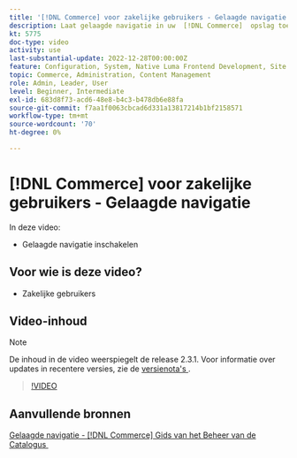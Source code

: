 ```yaml
---
title: '[!DNL Commerce] voor zakelijke gebruikers - Gelaagde navigatie'
description: Laat gelaagde navigatie in uw  [!DNL Commerce]  opslag toe zodat de klanten producten gemakkelijk en snel kunnen vinden.
kt: 5775
doc-type: video
activity: use
last-substantial-update: 2022-12-28T00:00:00Z
feature: Configuration, System, Native Luma Frontend Development, Site Navigation
topic: Commerce, Administration, Content Management
role: Admin, Leader, User
level: Beginner, Intermediate
exl-id: 683d8f73-acd6-48e8-b4c3-b478db6e88fa
source-git-commit: f7aa1f0063cbcad6d331a13817214b1bf2158571
workflow-type: tm+mt
source-wordcount: '70'
ht-degree: 0%

---
```


# [!DNL Commerce] voor zakelijke gebruikers - Gelaagde navigatie

In deze video:

- Gelaagde navigatie inschakelen

## Voor wie is deze video?

- Zakelijke gebruikers

## Video-inhoud

>[!NOTE]
>
>De inhoud in de video weerspiegelt de release 2.3.1. Voor informatie over updates in recentere versies, zie de [&#x200B; versienota&#39;s &#x200B;](https://experienceleague.adobe.com/docs/commerce-operations/release/notes/overview.html?lang=nl-NL).

>[!VIDEO](https://video.tv.adobe.com/v/36186?quality=12&learn=on)

## Aanvullende bronnen

[&#x200B; Gelaagde navigatie -  [!DNL Commerce]  Gids van het Beheer van de Catalogus &#x200B;](https://experienceleague.adobe.com/docs/commerce-admin/catalog/catalog/navigation/navigation-layered.html?lang=nl-NL)
